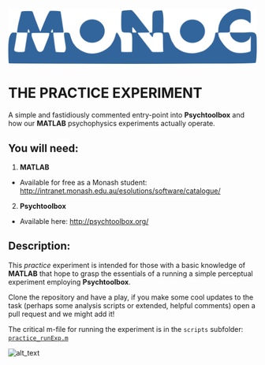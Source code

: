 ![alt text][logo]
# THE PRACTICE EXPERIMENT
A simple and fastidiously commented entry-point into **Psychtoolbox** and how our **MATLAB** psychophysics experiments actually operate.

## You will need: 
1. **MATLAB**
  * Available for free as a Monash student: http://intranet.monash.edu.au/esolutions/software/catalogue/
2. **Psychtoolbox**
  * Available here: http://psychtoolbox.org/

## Description:
This _practice_ experiment is intended for those with a basic knowledge of **MATLAB** that hope to grasp the essentials of a running a simple perceptual experiment employing **Psychtoolbox**.

Clone the repository and have a play, if you make some cool updates to the task (perhaps some analysis scripts or extended, helpful comments) open a pull request and we might add it!

The critical m-file for running the experiment is in the `scripts` subfolder: [`practice_runExp.m`](./scripts/)


![alt_text][avatar]

[logo]: https://raw.githubusercontent.com/julian-matthews/MoNoC-Practice-Experiment/master/MoNoC_minimal.png "Monash Neuroscience of Consciousness"

[avatar]: https://avatars0.githubusercontent.com/u/18410581?v=3&s=96 "I'm Julian, welcome to MoNoC"
